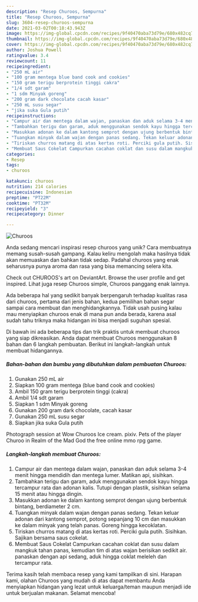 ```yaml
---
description: "Resep Churoos, Sempurna"
title: "Resep Churoos, Sempurna"
slug: 3604-resep-churoos-sempurna
date: 2021-03-02T00:18:43.943Z
image: https://img-global.cpcdn.com/recipes/9f40470aba73d79e/680x482cq70/churoos-foto-resep-utama.jpg
thumbnail: https://img-global.cpcdn.com/recipes/9f40470aba73d79e/680x482cq70/churoos-foto-resep-utama.jpg
cover: https://img-global.cpcdn.com/recipes/9f40470aba73d79e/680x482cq70/churoos-foto-resep-utama.jpg
author: Joshua Powell
ratingvalue: 3.4
reviewcount: 11
recipeingredient:
- "250 mL air"
- "100 gram mentega blue band cook and cookies"
- "150 gram terigu berprotein tinggi cakra"
- "1/4 sdt garam"
- "1 sdm Minyak goreng"
- "200 gram dark chocolate cacah kasar"
- "250 mL susu segar"
- "jika suka Gula putih"
recipeinstructions:
- "Campur air dan mentega dalam wajan, panaskan dan aduk selama 3-4 menit hingga mendidih dan mentega lumer. Matikan api, sisihkan."
- "Tambahkan terigu dan garam, aduk menggunakan sendok kayu hingga tercampur rata dan adonan kalis. Tutupi dengan plastik, sisihkan selama 15 menit atau hingga dingin."
- "Masukkan adonan ke dalam kantong semprot dengan ujung berbentuk bintang, berdiameter 2 cm."
- "Tuangkan minyak dalam wajan dengan panas sedang. Tekan keluar adonan dari kantong semprot, potong sepanjang 10 cm dan masukkan ke dalam minyak yang telah panas. Goreng hingga kecoklatan."
- "Tiriskan churros matang di atas kertas roti. Perciki gula putih. Sisihkan. Sajikan bersama saus cokelat."
- "Membuat Saus Cokelat Campurkan cacahan coklat dan susu dalam mangkuk tahan panas, kemudian tim di atas wajan berisikan sedikit air. panaskan dengan api sedang, aduk hingga coklat meleleh dan tercampur rata."
categories:
- Resep
tags:
- churoos

katakunci: churoos 
nutrition: 214 calories
recipecuisine: Indonesian
preptime: "PT22M"
cooktime: "PT32M"
recipeyield: "3"
recipecategory: Dinner

---
```



![Churoos](https://img-global.cpcdn.com/recipes/9f40470aba73d79e/680x482cq70/churoos-foto-resep-utama.jpg)

Anda sedang mencari inspirasi resep churoos yang unik? Cara membuatnya memang susah-susah gampang. Kalau keliru mengolah maka hasilnya tidak akan memuaskan dan bahkan tidak sedap. Padahal churoos yang enak seharusnya punya aroma dan rasa yang bisa memancing selera kita.

Check out CHUROOS&#39;s art on DeviantArt. Browse the user profile and get inspired. Lihat juga resep Churoos simple, Churoos panggang enak lainnya.

Ada beberapa hal yang sedikit banyak berpengaruh terhadap kualitas rasa dari churoos, pertama dari jenis bahan, kedua pemilihan bahan segar sampai cara membuat dan menghidangkannya. Tidak usah pusing kalau mau menyiapkan churoos enak di mana pun anda berada, karena asal sudah tahu triknya maka hidangan ini bisa menjadi suguhan spesial.


Di bawah ini ada beberapa tips dan trik praktis untuk membuat churoos yang siap dikreasikan. Anda dapat membuat Churoos menggunakan 8 bahan dan 6 langkah pembuatan. Berikut ini langkah-langkah untuk membuat hidangannya.

<!--inarticleads1-->

##### Bahan-bahan dan bumbu yang dibutuhkan dalam pembuatan Churoos:

1. Gunakan 250 mL air
1. Siapkan 100 gram mentega (blue band cook and cookies)
1. Ambil 150 gram terigu berprotein tinggi (cakra)
1. Ambil 1/4 sdt garam
1. Siapkan 1 sdm Minyak goreng
1. Gunakan 200 gram dark chocolate, cacah kasar
1. Gunakan 250 mL susu segar
1. Siapkan jika suka Gula putih


Photograph session at Wow Churoos Ice cream. pixiv. Pets of the player Churoo in Realm of the Mad God the free online mmo rpg game. 

<!--inarticleads2-->

##### Langkah-langkah membuat Churoos:

1. Campur air dan mentega dalam wajan, panaskan dan aduk selama 3-4 menit hingga mendidih dan mentega lumer. Matikan api, sisihkan.
1. Tambahkan terigu dan garam, aduk menggunakan sendok kayu hingga tercampur rata dan adonan kalis. Tutupi dengan plastik, sisihkan selama 15 menit atau hingga dingin.
1. Masukkan adonan ke dalam kantong semprot dengan ujung berbentuk bintang, berdiameter 2 cm.
1. Tuangkan minyak dalam wajan dengan panas sedang. Tekan keluar adonan dari kantong semprot, potong sepanjang 10 cm dan masukkan ke dalam minyak yang telah panas. Goreng hingga kecoklatan.
1. Tiriskan churros matang di atas kertas roti. Perciki gula putih. Sisihkan. Sajikan bersama saus cokelat.
1. Membuat Saus Cokelat Campurkan cacahan coklat dan susu dalam mangkuk tahan panas, kemudian tim di atas wajan berisikan sedikit air. panaskan dengan api sedang, aduk hingga coklat meleleh dan tercampur rata.




Terima kasih telah membaca resep yang kami tampilkan di sini. Harapan kami, olahan Churoos yang mudah di atas dapat membantu Anda menyiapkan hidangan yang lezat untuk keluarga/teman maupun menjadi ide untuk berjualan makanan. Selamat mencoba!
